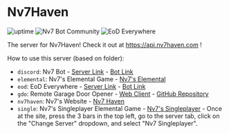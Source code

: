 # Nv7Haven
![uptime](https://img.shields.io/uptimerobot/ratio/m786933096-8b36755397a0431ff9949997?label=Nv7%27s%20API) ![Nv7 Bot Community](https://img.shields.io/discord/806258286043070545?label=Nv7%20Bot%20Community) ![EoD Everywhere](https://img.shields.io/discord/819077688371314718?label=EoD%20Everywhere)

The server for Nv7Haven! Check it out at https://api.nv7haven.com !

How to use this server (based on folder):
- `discord`: Nv7 Bot - [Server Link](https://discord.gg/X9vJGSxj2z) - [Bot Link](https://discord.com/oauth2/authorize?client_id=788185365533556736&scope=bot%20applications.commands&permissions=2617388096&redirect_uri=https%3A%2F%2Fnv7haven.com)
- `elemental`: Nv7's Elemental Game - [Nv7's Elemental](https://elem7.tk)
- `eod`: EoD Everywhere - [Server Link](https://discord.gg/KPmbJmNtxQ) - [Bot Link](https://discord.com/api/oauth2/authorize?client_id=819076922867712031&permissions=2148543552&redirect_uri=https%3A%2F%2Fnv7haven.com&scope=bot%20applications.commands)
- `gdo`: Remote Garage Door Opener - [Web Client](https://gdoweb.tk) - [GitHub Repository](https://github.com/Nv7-Github/gdo_client)
- `nv7haven`: Nv7's Website - [Nv7 Haven](https://nv7haven.com) 
- `single`: Nv7's Singleplayer Elemental Game - [Nv7's Singleplayer](https://elem7.tk) - Once at the site, press the 3 bars in the top left, go to the server tab, click on the "Change Server" dropdown, and select "Nv7 Singleplayer".
